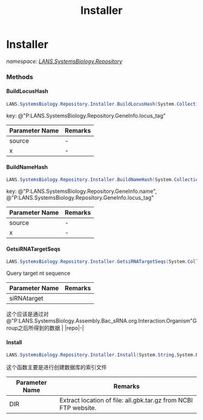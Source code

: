 ﻿---
title: Installer
---

# Installer
_namespace: [LANS.SystemsBiology.Repository](N-LANS.SystemsBiology.Repository.html)_



### Methods

#### BuildLocusHash
```csharp
LANS.SystemsBiology.Repository.Installer.BuildLocusHash(System.Collections.Generic.IEnumerable{LANS.SystemsBiology.Repository.GeneInfo},LANS.SystemsBiology.Repository.GenbankIndex)
```
key: @"P:LANS.SystemsBiology.Repository.GeneInfo.locus_tag"

|Parameter Name|Remarks|
|--------------|-------|
|source|-|
|x|-|


#### BuildNameHash
```csharp
LANS.SystemsBiology.Repository.Installer.BuildNameHash(System.Collections.Generic.IEnumerable{LANS.SystemsBiology.Repository.GeneInfo},LANS.SystemsBiology.Repository.GenbankIndex)
```
key: @"P:LANS.SystemsBiology.Repository.GeneInfo.name", @"P:LANS.SystemsBiology.Repository.GeneInfo.locus_tag"

|Parameter Name|Remarks|
|--------------|-------|
|source|-|
|x|-|


#### GetsiRNATargetSeqs
```csharp
LANS.SystemsBiology.Repository.Installer.GetsiRNATargetSeqs(System.Collections.Generic.IEnumerable{LANS.SystemsBiology.Assembly.Bac_sRNA.org.Interaction},LANS.SystemsBiology.Repository.Genbank)
```
Query target nt sequence

|Parameter Name|Remarks|
|--------------|-------|
|siRNAtarget|
 这个应该是通过对@"P:LANS.SystemsBiology.Assembly.Bac_sRNA.org.Interaction.Organism"Group之后所得到的数据
 |
|repo|-|


#### Install
```csharp
LANS.SystemsBiology.Repository.Installer.Install(System.String,System.Boolean)
```
这个函数主要是进行创建数据库的索引文件

|Parameter Name|Remarks|
|--------------|-------|
|DIR|Extract location of file: all.gbk.tar.gz from NCBI FTP website.|





